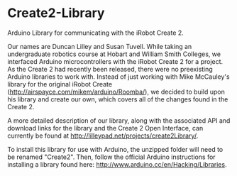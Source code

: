 # Create2-Library
Arduino Library for communicating with the iRobot Create 2.

Our names are Duncan Lilley and Susan Tuvell.
While taking an undergraduate robotics course at Hobart and William Smith Colleges, we interfaced Arduino microcontrollers with
the iRobot Create 2 for a project. As the Create 2 had recently been released, there were no preexisting Arduino libraries to
work with. Instead of just working with Mike McCauley's library for the original iRobot Create
(http://airspayce.com/mikem/arduino/Roomba/), we decided to build upon his library and create our own, which covers all of the
changes found in the Create 2. 

A more detailed description of our library, along with the associated API and download links for the library and the Create 2
Open Interface, can currently be found at http://lilleypad.net/projects/create2Library/.

To install this library for use with Arduino, the unzipped folder will need to be renamed "Create2". Then, follow the official
Arduino instructions for installing a library found here: http://www.arduino.cc/en/Hacking/Libraries.
